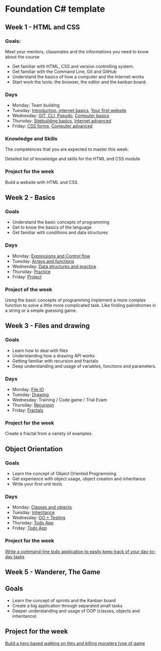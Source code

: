 # Foundation C# template

## Week 1 - HTML and CSS

### Goals:

Meet your mentors, classmates and the informations you need to know about the course
- Get familiar with HTML, CSS and version controlling system.
- Get familiar with the Command Line, Git and GitHub
- Understand the basics of how a computer and the Internet works
- Start work the tools: the browser, the editor and the kanban board.
### Days

- Monday: Team building
- Tuesday: [Introduction, internet basics](https://github.com/greenfox-academy/teaching-materials/tree/master/material/computer-internet-basics/internet-basics.md), [Your first website](https://github.com/greenfox-academy/teaching-materials/tree/master/workshop/first-website)
- Wednesday: [GIT, CLI, Pseudo](https://github.com/greenfox-academy/teaching-materials/tree/master/workshop/command-line), [Computer basics](https://github.com/greenfox-academy/teaching-materials/tree/master/material/computer-internet-basics/computer-basics.md)
- Thursday: [Sitebuilding basics](https://github.com/greenfox-academy/teaching-materials/tree/master/workshop/ui-development/sitebuild-basics), [Internet advanced](https://github.com/greenfox-academy/teaching-materials/tree/master/material/computer-internet-basics/internet-advanced.md)
- Friday: [CSS forms](https://github.com/greenfox-academy/teaching-materials/tree/master/workshop/ui-development/forms), [Computer advanced](https://github.com/greenfox-academy/teaching-materials/tree/master/material/computer-internet-basics/computer-advanced.md)
### Knowledge and Skills

The competences that you are expected to master this week:

Detailed list of knowledge and skills for the HTML and CSS module

### Project for the week

Build a website with HTML and CSS.

## Week 2 - Basics

### Goals
- Understand the basic concepts of programming
- Get to know the basics of the language
- Get familiar with conditions and data structures

### Days
 - Monday: [Expressions and Control flow](https://github.com/greenfox-academy/teaching-materials/blob/master/workshop/expressions-and-control-flow/cs.md)
 - Tuesday: [Arrays and functions](https://github.com/greenfox-academy/teaching-materials/blob/master/workshop/functions-and-arrays/cs.md)
 - Wednesday: [Data structures and practice](https://github.com/greenfox-academy/teaching-materials/blob/master/workshop/data-structures/cs.md)
 - Thursday: [Practice](https://github.com/greenfox-academy/teaching-materials/tree/master/workshop/basics-practice)
 - Friday: [Project](https://github.com/greenfox-academy/teaching-materials/tree/master/project/basics)

### Project of the week
Using the basic concepts of programming implement a more complex function to solve a little more complicated task. Like finding palindromes in a string or a simple guessing game.

## Week 3 - Files and drawing

### Goals
- Learn how to deal with files
- Understanding how a drawing API works
- Getting familiar with recursion and fractals
- Deep understanding and usage of variables, functions and parameters.

### Days
- Monday: [File IO](https://github.com/greenfox-academy/teaching-materials/blob/master/workshop/file-manipulations/cs.md)
- Tuesday: [Drawing](https://github.com/greenfox-academy/teaching-materials/blob/master/workshop/drawing/cs.md)
- Wednesday: Training / Code game / Trial Exam
- Thursday: [Recursion](https://github.com/greenfox-academy/teaching-materials/blob/master/workshop/recursion/cs.md)
- Friday: [Fractals](https://github.com/greenfox-academy/teaching-materials/tree/master/projects/fractal)

### Project for the week
Create a fractal from a variety of examples.

## Object Orientation

### Goals
- Learn the concept of Object Oriented Programming
- Get experience with object usage, object creation and inheritance
- Write your first unit tests

### Days
- Monday: [Classes and objects](https://github.com/greenfox-academy/teaching-materials/blob/master/workshop/oo/cs.md)
- Tuesday: [Inheritance](https://github.com/greenfox-academy/teaching-materials/blob/master/workshop/inheritance/cs.md)
- Wednesday: [OO + Testing](https://github.com/greenfox-academy/teaching-materials/blob/master/workshop/testing/cs.md)
- Thursday: [Todo App](https://github.com/greenfox-academy/teaching-materials/tree/master/projects/todo-app)
- Friday: [Todo App](https://github.com/greenfox-academy/teaching-materials/tree/master/projects/todo-app)

### Project for the week
[Write a command-line todo application to easily keep track of your day-to-day tasks](https://github.com/greenfox-academy/teaching-materials/tree/master/exercises/command-line-apps/todo-app)

## Week 5 - Wanderer, The Game

## Goals
- Learn the concept of sprints and the Kanban board
- Create a big application through separated small tasks
- Deeper understanding and usage of OOP (classes, objects and inheritance)

## Project for the week
[Build a hero based walking on tiles and killing monsters type of game](https://github.com/greenfox-academy/teaching-materials/tree/master/projects/wanderer)
